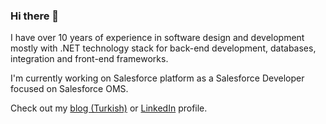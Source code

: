 ### Hi there 👋

I have over 10 years of experience in software design and development mostly with .NET technology stack for back-end development, databases, integration and front-end frameworks.

I'm currently working on Salesforce platform as a Salesforce Developer focused on Salesforce OMS.

Check out my [blog (Turkish)](https://firatesmer.com) or [LinkedIn](https://linkedin.com/in/firatesmer) profile.
